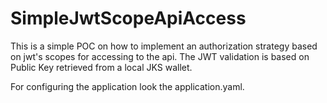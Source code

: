 # SimpleJwtScopeApiAccess

This is a simple POC on how to implement an authorization strategy based on jwt's scopes for accessing to the api.
The JWT validation is based on Public Key retrieved from a local JKS wallet.

For configuring the application look the application.yaml.
